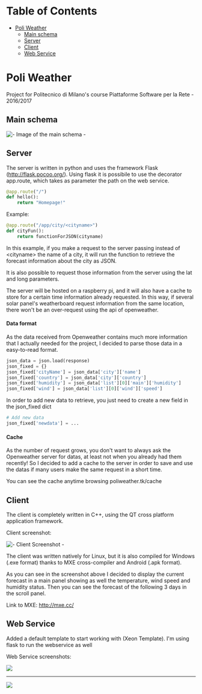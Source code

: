 Table of Contents
=================

   * [Poli Weather](#poli-weather)
      * [Main schema](#main-schema)
      * [Server](#server)
      * [Client](#client)
      * [Web Service](#web-service)


# Poli Weather

Project for Politecnico di Milano's course Piattaforme Software per la Rete - 2016/2017


##  Main schema
![- Image of the main schema -](http://i.imgur.com/kJozWxv.png)

##  Server

The server is written in python and uses the framework Flask (http://flask.pocoo.org/). Using flask it is possibile to use the decorator app.route, which takes as parameter the path on the web service.

```python
@app.route("/")
def hello():
    return "Homepage!"
```

Example:

```python
@app.route("/app/city/<cityname>")
def cityFun():
    return functionForJSON(cityname)
```
In this example, if you make a request to the server passing instead of \<cityname\> the name of a city, it will run the function to retrieve the forecast information about the city as JSON.

It is also possible to request those information from the server using the lat and long parameters.

The server will be hosted on a raspberry pi, and it will also have a cache to store for a certain time information already requested. In this way, if several solar panel's weatherboard request information from the same location, there won't be an over-request using the api of openweather. 

#### Data format

As the data received from Openweather contains much more information that I actually needed for the project, I decided to parse those data in a easy-to-read format.

```python
json_data = json.load(response)
json_fixed = {}
json_fixed['cityName'] = json_data['city']['name']
json_fixed['country'] = json_data['city']['country']
json_fixed['humidity'] = json_data['list'][0]['main']['humidity']
json_fixed['wind'] = json_data['list'][0]['wind']['speed']
```

In order to add new data to retrieve, you just need to create a new field in the json_fixed dict

```python
# Add new data
json_fixed['newdata'] = ...
```

#### Cache

As the number of request grows, you don't want to always ask the Openweather server for datas, at least not when you already had them recently! So I decided to add a cache to the server in order to save and use the datas if many users make the same request in a short time.

You can see the cache anytime browsing poliweather.tk/cache

##  Client

The client is completely written in C++, using the QT cross platform application framework.

Client screenshot:

![- Client Screenshot -](http://i.imgur.com/Bui5uBc.png)

The client was written natively for Linux, but it is also compiled for Windows (.exe format) thanks to MXE cross-compiler and Android (.apk format).

As you can see in the screenshot above I decided to display the current forecast in a main panel showing as well the temperature, wind speed and humidity status. Then you can see the forecast of the following 3 days in the scroll panel.

Link to MXE: http://mxe.cc/
##  Web Service

Added a default template to start working with (Xeon Template). I'm using flask to run the webservice as well

Web Service screenshots:

![](http://i.imgur.com/EgxQHKg.png)

---

![](https://s17.postimg.org/7cbxdcyal/pw_screen.png)
